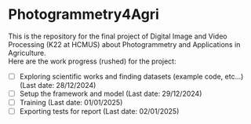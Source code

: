# Photogrammetry4Agri
This is the repository for the final project of Digital Image and Video Processing (K22 at HCMUS) about Photogrammetry and Applications in Agriculture.  
Here are the work progress (rushed) for the project:
- [ ] Exploring scientific works and finding datasets (example code, etc...) (Last date: 28/12/2024)
- [ ] Setup the framework and model (Last date: 29/12/2024)
- [ ] Training (Last date: 01/01/2025)
- [ ] Exporting tests for report (Last date: 02/01/2025)
